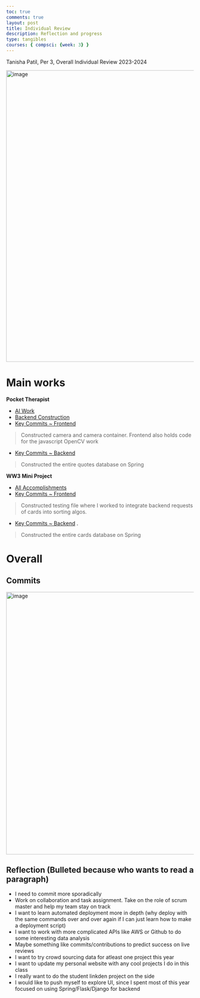 ```yaml
---
toc: true
comments: true
layout: post
title: Individual Review
description: Reflection and progress
type: tangibles
courses: { compsci: {week: 3} }
---
```


Tanisha Patil, Per 3, Overall Individual Review 2023-2024

<img width="783" alt="image" src="https://github.com/tanishapatil1234/tri2/assets/111611921/4a5a8d6f-9ee0-4a37-9d70-442542b1635e">


# Main works 
**Pocket Therapist**
- [AI Work](https://tanishapatil1234.github.io/tri2//2023/01/18/ww3personal.html)
- [Backend Construction](https://tanishapatil1234.github.io/tri2//2023/01/18/ww3backend.html)
- [Key Commits ~ Frontend](https://github.com/vivianknee/PocketTherapist/commits?author=tanishapatil1234)
> Constructed camera and camera container. Frontend also holds code for the javascript OpenCV work
- [Key Commits ~ Backend](https://github.com/vivianknee/PT_Backend/commits?author=tanishapatil1234)
> Constructed the entire quotes database on Spring



**WW3 Mini Project**
- [All Accomplishments](https://tanishapatil1234.github.io/tri2//2023/01/18/worldwarplan.html)
- [Key Commits ~ Frontend](https://github.com/rachit-j/ww3/commits?author=tanishapatil1234)
> Constructed testing file where I worked to integrate backend requests of cards into sorting algos. 
- [Key Commits ~ Backend](https://github.com/rachit-j/ww3-backend/commits?author=tanishapatil1234) . 
> Constructed the entire cards database on Spring







# Overall 
## Commits 
<img width="705" alt="image" src="https://github.com/tanishapatil1234/tri2/assets/111611921/c3696982-2a74-4e53-a1d5-6dfe3d44be3a">





## Reflection (Bulleted because who wants to read a paragraph) 
- I need to commit more sporadically
- Work on collaboration and task assignment. Take on the role of scrum master and help my team stay on track
- I want to learn automated deployment more in depth (why deploy with the same commands over and over again if I can just learn how to make a deployment script) 
- I want to work with more complicated APIs like AWS or Github to do some interesting data analysis 
- Maybe something like commits/contributions to predict success on live reviews
- I want to try crowd sourcing data for atleast one project this year
- I want to update my personal website with any cool projects I do in this class
- I really want to do the student linkden project on the side 
- I would like to push myself to explore UI, since I spent most of this year focused on using Spring/Flask/Django for backend

